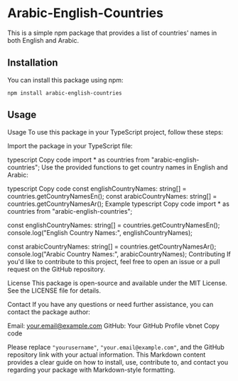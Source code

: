 # Arabic-English-Countries

This is a simple npm package that provides a list of countries' names in both English and Arabic.

## Installation

You can install this package using npm:

```shell
npm install arabic-english-countries
```

## Usage

Usage
To use this package in your TypeScript project, follow these steps:

Import the package in your TypeScript file:

typescript
Copy code
import \* as countries from "arabic-english-countries";
Use the provided functions to get country names in English and Arabic:

typescript
Copy code
const englishCountryNames: string[] = countries.getCountryNamesEn();
const arabicCountryNames: string[] = countries.getCountryNamesAr();
Example
typescript
Copy code
import \* as countries from "arabic-english-countries";

const englishCountryNames: string[] = countries.getCountryNamesEn();
console.log("English Country Names:", englishCountryNames);

const arabicCountryNames: string[] = countries.getCountryNamesAr();
console.log("Arabic Country Names:", arabicCountryNames);
Contributing
If you'd like to contribute to this project, feel free to open an issue or a pull request on the GitHub repository.

License
This package is open-source and available under the MIT License. See the LICENSE file for details.

Contact
If you have any questions or need further assistance, you can contact the package author:

Email: your.email@example.com
GitHub: Your GitHub Profile
vbnet
Copy code

Please replace `"yourusername"`, `"your.email@example.com"`, and the GitHub repository link with your actual information. This Markdown content provides a clear guide on how to install, use, contribute to, and contact you regarding your package with Markdown-style formatting.
